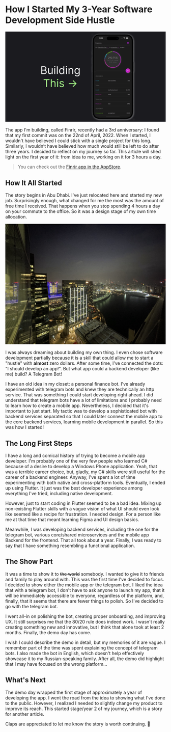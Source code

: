 # How I Started My 3-Year Software Development Side Hustle

![](thumb.png)

The app I'm building, called Finrir, recently had a 3rd anniversary: I found that my first commit was on the 22nd of April, 2022. When I started, I wouldn't have believed I could stick with a single project for this long. Similarly, I wouldn’t have believed how much would still be left to do after three years. I decided to reflect on my journey so far. This article will shed light on the first year of it: from idea to me, working on it for 3 hours a day.

> You can check out the [Finrir app in the AppStore](https://apps.apple.com/us/app/finrir/id6472634631).

## How It All Started

The story begins in Abu Dhabi. I've just relocated here and started my new job. Surprisingly enough, what changed for me the most was the amount of free time I received. That happens when you stop spending 4 hours a day on your commute to the office. So it was a design stage of my own time allocation.

![View from the Abu Dhabi Office](abu-dhabi.jpg)

I was always dreaming about building my own thing. I even chose software development partially because it is a skill that could allow me to start a "hustle" with __almost__ zero dollars. After some time, I've connected the dots: "I should develop an app!". But what app could a backend developer (like me) build? A Telegram Bot!

I have an old idea in my closet: a personal finance bot. I've already experimented with telegram bots and knew they are technically an http service. That was something I could start developing right ahead. I did understand that telegram bots have a lot of limitations and I probably need to learn how to create a mobile app. Nevertheless, I decided that it's important to just start. My tactic was to develop a sophisticated bot with backend services separated so that I could later connect the mobile app to the core backend services, learning mobile development in parallel. So this was how I started!

## The Long First Steps

I have a long and comical history of trying to become a mobile app developer. I'm probably one of the very few people who learned C# because of a desire to develop a Windows Phone application. Yeah, that was a terrible career choice, but, gladly, my C# skills were still useful for the career of a backend engineer. Anyway, I've spent a lot of time experimenting with both native and cross-platform tools. Eventually, I ended up using Flutter. It just was the best developer experience among everything I've tried, including native development.

However, just to start coding in Flutter seemed to be a bad idea. Mixing up non-existing Flutter skills with a vague vision of what UI should even look like seemed like a recipe for frustration. I needed design. For a person like me at that time that meant learning Figma and UI design basics.

Meanwhile, I was developing backend services, including the one for the telegram bot, various core/shared microservices and the mobile app Backend for the frontend. That all took about a year. Finally, I was ready to say that I have something resembling a functional application.

## The Show Part

It was a time to show it to ~~the world~~ somebody. I wanted to give it to friends and family to play around with. This was the first time I've decided to focus. I decided to show either the mobile app or the telegram bot. I liked the idea that with a telegram bot, I don't have to ask anyone to launch my app, that it will be immediately accessible to everyone, regardless of the platform, and, finally, that it seems that there are fewer things to polish. So I've decided to go with the telegram bot.

I went all-in on polishing the bot, creating proper onboarding, and improving UX. It still surprises me that the 80/20 rule does indeed work. I wasn't really creating something new and innovative, but I think that alone took at least 2 months. Finally, the demo day has come.

I wish I could describe the demo in detail, but my memories of it are vague. I remember part of the time was spent explaining the concept of telegram bots. I also made the bot in English, which doesn't help effectively showcase it to my Russian-speaking family. After all, the demo did highlight that I may have focused on the wrong platform...

## What's Next

The demo day wrapped the first stage of approximately a year of developing the app. I went the road from the idea to showing what I've done to the public. However, I realized I needed to slightly change my product to improve its reach. This started stage/year 2 of my journey, which is a story for another article.

Claps are appreciated to let me know the story is worth continuing. 👏 
